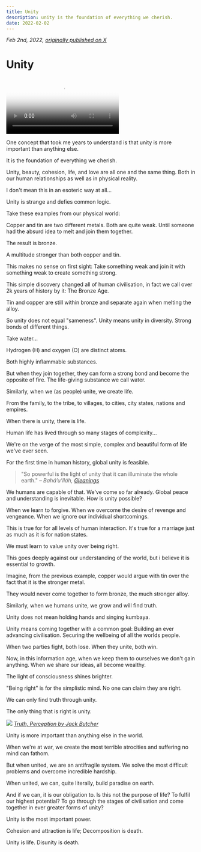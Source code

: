 ```yaml
---
title: Unity
description: unity is the foundation of everything we cherish.
date: 2022-02-02
---
```


<script setup>
import Video from '../components/Video.vue'
</script>

*Feb 2nd, 2022, [originally published on X](https://x.com/jalil_eth/status/1496875511364009984)*
# Unity

<Video 
  src="https://ipfs.vv.xyz/ipfs/QmVAVgdpJrZF3rHA9DyEhVAJCnmR4RM75vBpZoi5bnvxog?filename=nft.mp4"
  poster="/nfts/nations-to-nodes.png"
  :caption="{ text: 'From Nations to Nodes by Jack Butcher', link: 'https://foundation.app/mint/eth/0x3B3ee1931Dc30C1957379FAc9aba94D1C48a5405/20577' }"
/>

One concept that took me years to understand is that unity is more important than anything else.

It is the foundation of everything we cherish.

Unity, beauty, cohesion, life, and love are all one and the same thing. Both in our human relationships as well as in physical reality.

I don't mean this in an esoteric way at all...

Unity is strange and defies common logic. 

Take these examples from our physical world:

Copper and tin are two different metals. Both are quite weak. Until someone had the absurd idea to melt and join them together.

The result is bronze. 

A multitude stronger than both copper and tin.

This makes no sense on first sight: Take something weak and join it with something weak to create something strong.

This simple discovery changed all of human civilisation, in fact we call over 2k years of history by it: The Bronze Age.

Tin and copper are still within bronze and separate again when melting the alloy.

So unity does not equal "sameness".
Unity means unity in diversity. Strong bonds of different things.

Take water...

Hydrogen (H) and oxygen (O) are distinct atoms.

Both highly inflammable substances.

But when they join together, they can form a strong bond and become the opposite of fire. The life-giving substance we call water.

Similarly, when we (as people) unite, we create life.

From the family, to the tribe, to villages, to cities, city states, nations and empires.

When there is unity, there is life.

Human life has lived through so many stages of complexity... 

We're on the verge of the most simple, complex and beautiful form of life we've ever seen.

For the first time in human history, global unity is feasible.

> "So powerful is the light of unity that it can illuminate the whole earth." 
> *– Bahá’u’lláh, [Gleanings](https://www.bahai.org/r/487380847)*

We humans are capable of that. We've come so far already. Global peace and understanding is inevitable.
How is unity possible?

When we learn to forgive. When we overcome the desire of revenge and vengeance. When we ignore our individual shortcomings.

This is true for for all levels of human interaction. It's true for a marriage just as much as it is for nation states.

We must learn to value unity over being right.

This goes deeply against our understanding of the world, but i believe it is essential to growth.

Imagine, from the previous example, copper would argue with tin over the fact that it is the stronger metal.

They would never come together to form bronze, the much stronger alloy.

Similarly, when we humans unite, we grow and will find truth.

Unity does not mean holding hands and singing kumbaya.

Unity means coming together with a common goal: Building an ever advancing civilisation. Securing the wellbeing of all the worlds people.

When two parties fight, both lose. When they unite, both win.

Now, in this information age, when we keep them to ourselves we don't gain anything. When we share our ideas, all become wealthy.

The light of consciousness shines brighter.

"Being right" is for the simplistic mind. No one can claim they are right.

We can only find truth through unity.

The only thing that is right is unity.

![](/nfts/truth-perception.png)
*[Truth, Perception by Jack Butcher](https://foundation.app/mint/eth/0x66736F0484B079b662264CcB9099Ed2B1EdF7FdD/21)*

Unity is more important than anything else in the world.

When we're at war, we create the most terrible atrocities and suffering no mind can fathom.

But when united, we are an antifragile system. We solve the most difficult problems and overcome incredible hardship.

When united, we can, quite literally, build paradise on earth.

And if we can, it is our obligation to. Is this not the purpose of life? To fulfil our highest potential? To go through the stages of civilisation and come together in ever greater forms of unity?

Unity is the most important power. 

Cohesion and attraction is life;
Decomposition is death.

Unity is life. Disunity is death.
